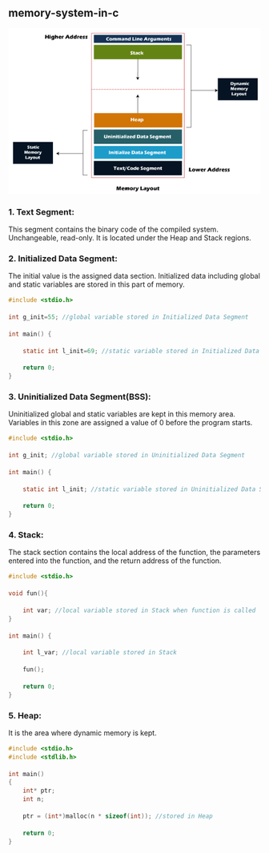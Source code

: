 ## memory-system-in-c

![alt text](https://github.com/kerem0101/memory-system-in-c/blob/main/memory-layout-in-c.png)

### 1. Text Segment:
This segment contains the binary code of the compiled system. Unchangeable, read-only. It is located under the Heap and Stack regions.
### 2. Initialized Data Segment:
The initial value is the assigned data section. Initialized data including global and static variables are stored in this part of memory.
```c
#include <stdio.h>

int g_init=55; //global variable stored in Initialized Data Segment

int main() {
   
	static int l_init=69; //static variable stored in Initialized Data Segment
	
	return 0;
}
```
### 3. Uninitialized Data Segment(BSS): 
Uninitialized global and static variables are kept in this memory area. Variables in this zone are assigned a value of 0 before the program starts.
```c
#include <stdio.h>

int g_init; //global variable stored in Uninitialized Data Segment

int main() {
   
	static int l_init; //static variable stored in Uninitialized Data Segment
	
	return 0;
}
```
### 4. Stack:
The stack section contains the local address of the function, the parameters entered into the function, and the return address of the function.
```c
#include <stdio.h>

void fun(){
	
	int var; //local variable stored in Stack when function is called
}

int main() {
   
	int l_var; //local variable stored in Stack
	
	fun();
	
	return 0;
}
```
### 5. Heap:
It is the area where dynamic memory is kept.
```c
#include <stdio.h>
#include <stdlib.h>

int main()
{
	int* ptr;
	int n;

	ptr = (int*)malloc(n * sizeof(int)); //stored in Heap

	return 0;
}
```

